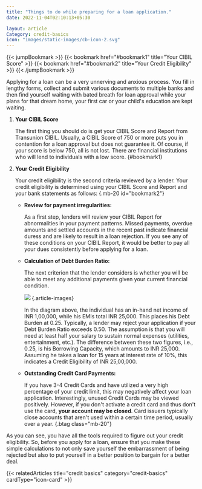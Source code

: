 ```yaml
---
title: "Things to do while preparing for a loan application."
date: 2022-11-04T02:10:13+05:30

layout: article
Category: credit-basics
icon: "images/static-images/cb-icon-2.svg"
---
```


{{< jumpBookmark >}}
  {{< bookmark href="#bookmark1" title="Your CIBIL Score" >}}
  {{< bookmark href="#bookmark2" title="Your Credit Eligibility" >}}
{{< /jumpBookmark >}}

Applying for a loan can be a very unnerving and anxious process. You fill in lengthy forms, collect and submit various documents to multiple banks and then find yourself waiting with bated breath for loan approval while your plans for that dream home, your first car or your child's education are kept waiting.

1. **Your CIBIL Score**

    The first thing you should do is get your CIBIL Score and Report from Transunion CIBIL. Usually, a CIBIL Score of 750 or more puts you in contention for a loan approval but does not guarantee it. Of course, if your score is below 750, all is not lost. There are financial institutions who will lend to individuals with a low score.
    {#bookmark1}
 
2. **Your Credit Eligibility**

    Your credit eligibility is the second criteria reviewed by a lender. Your credit eligibility is determined using your CIBIL Score and Report and your bank statements as follows:
    {.mb-20 id="bookmark2"}

    * **Review for payment irregularities:**

        As a first step, lenders will review your CIBIL Report for abnormalities in your payment patterns. Missed payments, overdue amounts and settled accounts in the recent past indicate financial duress and are likely to result in a loan rejection. If you see any of these conditions on your CIBIL Report, it would be better to pay all your dues consistently before applying for a loan.
    * **Calculation of Debt Burden Ratio:**

        The next criterion that the lender considers is whether you will be able to meet any additional payments given your current financial condition.

        ![](../../../../images/article-images/image7.jpg)
        {.article-images}

        In the diagram above, the individual has an in-hand net income of INR 1,00,000, while his EMIs total INR 25,000. This places his Debt Burden at 0.25. Typically, a lender may reject your application if your Debt Burden Ratio exceeds 0.50. The assumption is that you will need at least half your salary to sustain normal expenses (utilities, entertainment, etc.). The difference between these two figures, i.e., 0.25, is his Borrowing Capacity, which amounts to INR 25,000. Assuming he takes a loan for 15 years at interest rate of 10%, this indicates a Credit Eligibility of INR 25,00,000.
    * **Outstanding Credit Card Payments:**

        If you have 3-4 Credit Cards and have utilized a very high percentage of your credit limit, this may negatively affect your loan application. Interestingly, unused Credit Cards may be viewed positively. However, if you don't activate a credit card and thus don't use the card, **your account may be closed**. Card issuers typically close accounts that aren't used within a certain time period, usually over a year.
    {.btag class="mb-20"}

As you can see, you have all the tools required to figure out your credit eligibility. So, before you apply for a loan, ensure that you make these simple calculations to not only save yourself the embarrassment of being rejected but also to put yourself in a better position to bargain for a better deal.

{{< relatedArticles title="credit basics" category="credit-basics" cardType="icon-card" >}}